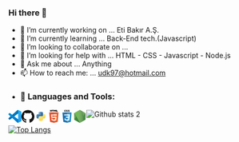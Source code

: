 ### Hi there 👋

<!--
**UlasDoruk/UlasDoruk** is a ✨ _special_ ✨ repository because its `README.md` (this file) appears on your GitHub profile.

Here are some ideas to get you started:
-->

- 🔭 I’m currently working on ... Eti Bakır A.Ş.
- 🌱 I’m currently learning ... Back-End tech.(Javascript)
- 👯 I’m looking to collaborate on ...
- 🤔 I’m looking for help with ... HTML - CSS - Javascript - Node.js
- 💬 Ask me about ... Anything
- 📫 How to reach me: ... udk97@hotmail.com
- ### 🔧 Languages and Tools:

<img align="left" alt="Visual Studio Code" width="26px" src="https://raw.githubusercontent.com/github/explore/80688e429a7d4ef2fca1e82350fe8e3517d3494d/topics/visual-studio-code/visual-studio-code.png" />
<img align="left" alt="GitHub" width="26px" src="https://raw.githubusercontent.com/github/explore/78df643247d429f6cc873026c0622819ad797942/topics/github/github.png" />
<img align="left" alt="Python" width="26px" src="https://raw.githubusercontent.com/github/explore/cebd63002168a05a6a642f309227eefeccd92950/topics/python/python.png" />
<img align="left" alt="HTML" width="26px" src="https://raw.githubusercontent.com/github/explore/cebd63002168a05a6a642f309227eefeccd92950/topics/html/html.png" />
<img align="left" alt="HTML" width="26px" src="https://raw.githubusercontent.com/github/explore/cebd63002168a05a6a642f309227eefeccd92950/topics/css/css.png" />
<img align="left" alt="HTML" width="26px" src="https://raw.githubusercontent.com/github/explore/cebd63002168a05a6a642f309227eefeccd92950/topics/nodejs/nodejs.png" />

![Github stats 2](https://github-readme-stats.vercel.app/api?username=UlasDoruk&show_icons=true&theme=radical)

[![Top Langs](https://github-readme-stats.vercel.app/api/top-langs/?username=UlasDoruk)](https://github.com/anuraghazra/github-readme-stats)

